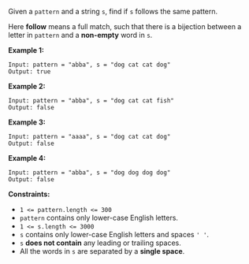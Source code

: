 Given a `pattern` and a string `s`, find if `s` follows the same pattern.

Here **follow** means a full match, such that there is a bijection between a
letter in `pattern` and a **non-empty** word in `s`.



**Example 1:**

    
    
    Input: pattern = "abba", s = "dog cat cat dog"
    Output: true
    

**Example 2:**

    
    
    Input: pattern = "abba", s = "dog cat cat fish"
    Output: false
    

**Example 3:**

    
    
    Input: pattern = "aaaa", s = "dog cat cat dog"
    Output: false
    

**Example 4:**

    
    
    Input: pattern = "abba", s = "dog dog dog dog"
    Output: false
    



**Constraints:**

  * `1 <= pattern.length <= 300`
  * `pattern` contains only lower-case English letters.
  * `1 <= s.length <= 3000`
  * `s` contains only lower-case English letters and spaces `' '`.
  * `s` **does not contain** any leading or trailing spaces.
  * All the words in `s` are separated by a **single space**.

